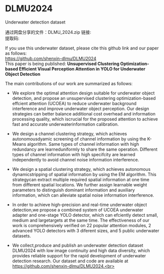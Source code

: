 # DLMU2024
Underwater detection dataset <br>

通过网盘分享的文件：DLMU_2024.zip
链接: <br>
提取码:  <br>

If you use this underwater dataset, please cite this github link and our paper as follows: <br>
https://github.com/shenxin-dlmu/DLMU2024 <br>
This paper is being published: **Unsupervised Clustering Optimization-based Efficient Visual Perception Attention in YOLO for Underwater Object Detection**<br>

The main contributions of our work are summarized as follows:<br>

* We explore the optimal attention design suitable for underwater object detection, and propose an unsupervised clustering optimization-based effcient attention (UCOEA) to reduce underwater background interference and improve underwater object perception. Our design strategies can better balance additional cost overhead and information processing quality, which iscrucial for the proposed attention to achieve fast and accurate underwaterinformation calibration.<br>

* We design a channel clustering strategy, which achieves autonomousdyamic screening of channel information by using the K-Means algorithm. Same types of channel information with high redundancy are learneduniformly to share the same operation. Different types of channel information with high specifcity are learned independently to avoid channel noise information interference.<br>

* We design a spatial clustering strategy, which achieves autonomous dynamicstripping of spatial information by using the EM algorithm. This strategycan extract multiple required spatial information at one time from different spatial locations. We further assign learnable weight parameters to distinguish dominant information and auxiliary information, which can alleviate spatial noise information interference.<br>

* In order to achieve high-precision and real-time underwater object detection,we propose a combined system of UCOEA underwater adapter and one-stage YOLO detector, which can efciently detect small, medium and largetargets at the same time. The effectiveness of our work is comprehensively verified on 22 popular attention modules, 2 advanced YOLO detectors with 3 diferent sizes, and 5 public underwater datasets.<br>

* We collect,produce and publish an underwater detection dataset DLMU2024 with low image continuity and high data diversity, which provides reliable support for the rapid development of underwater detection research. Our dataset and code are available at https://github.com/shenxin-dlmu/DLMU2024.<br>

